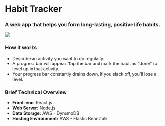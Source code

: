 # Habit Tracker
### A web app that helps you form long-lasting, positive life habits.
![](http://s18.postimg.org/9939haahl/Screenshot_2015_10_10_22_45_28.png)

### How it works

* Describe an activity you want to do regularly.
* A progress bar will appear. Tap the bar and mark the habit as "done" to level up in that activity.
* Your progress bar constantly drains down. If you slack off, you'll lose a level.

### Brief Technical Overview

* **Front-end:** React.js
* **Web Server:** Node.js 
* **Data Storage:** AWS - DynamoDB
* **Hosting Environment:** AWS - Elastic Beanstalk
